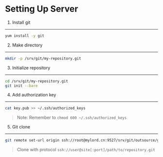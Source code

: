 Setting Up Server
=================

1. Install git
--------------

```bash
yum install -y git
```

2. Make directory
-----------------

```bash
mkdir -p /srv/git/my-repository.git
```

3. Initialize repository
------------------------

```bash
cd /srv/git/my-repository.git
git init --bare
```

4. Add authorization key
------------------------

```bash
cat key.pub >> ~/.ssh/authorized_keys
```

> Note: Remember to `chmod 600 ~/.ssh/authorized_keys`

5. Git clone
------------

```bash
git remote set-url origin ssh://root@mylord.cn:9527/srv/git/outsource/geeqee/smart-home-app.git
```

> Clone with protocol `ssh://user@site[:port]/path/to/repository.git`
